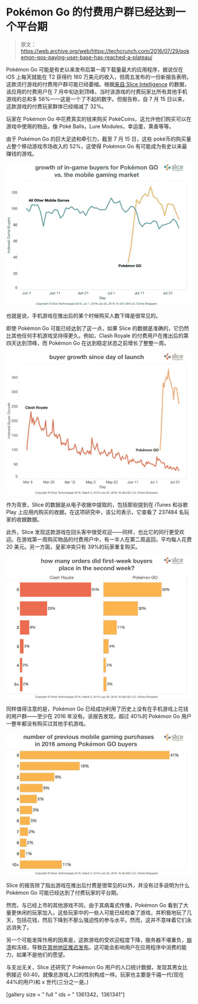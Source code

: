 # Pokémon Go 的付费用户群已经达到一个平台期 

> 原文：<https://web.archive.org/web/https://techcrunch.com/2016/07/29/pokemon-gos-paying-user-base-has-reached-a-plateau/>

Pokémon Go 可能是有史以来发布后第一周下载量最大的应用程序，据说仅在 iOS 上每天就能在 T2 获得约 160 万美元的收入，但周五发布的一份新报告表明，这款流行游戏的付费用户群可能已经萎缩。根据[来自 Slice Intelligence](https://web.archive.org/web/20221006173126/https://intelligence.slice.com/pokemon-go-caught-em/) 的数据，该应用的付费用户在 7 月中旬达到顶峰，当时该游戏的付费玩家比所有其他手机游戏的总和多 56%——这是一个了不起的数字。但报告称，自 7 月 15 日以来，这款游戏的付费玩家群体已经缩减了 32%。

玩家在 Pokémon Go 中花费真实的钱来购买 PokéCoins，这允许他们购买可以在游戏中使用的物品，像 Poké Balls，Lure Modules，幸运蛋，熏香等等。

由于 Pokémon Go 的巨大足迹和牵引力，截至 7 月 15 日，这些 poké币的购买量占整个移动游戏市场收入的 52%，这使得 Pokémon Go 有可能成为有史以来最赚钱的游戏。

![indexed_growth-1](img/42beeb53d38cbba562a78ed93641f6c0.png)

也就是说，手机游戏在推出后的某个时候购买人数下降是很常见的。

即使 Pokémon Go 可能已经达到了这一点，如果 Slice 的数据是准确的，它仍然比其他任何手机游戏坚持得更久。例如，Clash Royale 的付费用户在推出后的第四天达到顶峰，而 Pokémon Go 在达到稳定状态之前增长了整整一周。

![growth_poke_clash](img/ef6ce66001b6552cb34d7bb2a8841b32.png)

作为背景，Slice 的数据是从电子收据中提取的，包括那些提到在 iTunes 和谷歌 Play 上应用内购买的收据。在这项研究中，该公司表示，它查看了 237484 名玩家的收据数据。

此外，Slice 发现这款游戏在回头客中很受欢迎——同样，也比它的同行更受欢迎。在游戏第一周购买物品的付费用户中，有一半人在第二周返回，平均每人花费 20 美元。另一方面，皇家冲突只有 39%的玩家重复购买。

![orders_second_week](img/89d839ff059b616bc885f554e540c208.png)

同样值得注意的是，Pokémon Go 已经成功利用了历史上没有在手机游戏上花钱的用户群——至少在 2016 年没有。该报告发现，超过 40%的 Pokémon Go 用户一整年都没有购买过其他手机游戏。

![previous_purchases](img/be5339225b19c0ea6bf7a2ddca15c49c.png)

Slice 的报告除了指出游戏在推出后付费是很常见的以外，并没有过多说明为什么 Pokémon Go 可能已经达到了付费玩家的平台期。

然而，与已经上市的其他游戏不同，由于其病毒式传播，Pokémon Go 看到了大量更休闲的玩家加入。这些玩家中的一些人可能已经检查了游戏，并积极地玩了几天，包括花钱，然后下降到不那么强迫性的参与水平。然而，这并不意味着它们永远消失了。

另一个可能发挥作用的因素是，这款游戏的受欢迎程度下降，服务器不堪重负，[崩溃](https://web.archive.org/web/20221006173126/http://www.bustle.com/articles/174979-how-to-stop-pokemon-go-from-crashing-so-you-dont-lose-your-rare-pokemon)和冻结，导致[在其他地区推迟发布](https://web.archive.org/web/20221006173126/https://beta.techcrunch.com/2016/07/19/pokemon-go-launch-in-japan-postponed-after-email-leak/)。这可能会影响用户在应用程序中消费的能力，如果不是他们的愿望。

与支出无关，Slice 还研究了 Pokémon Go 用户的人口统计数据，发现其男女比例接近 60:40，就像总游戏人口的性别构成一样。玩家也主要是千禧一代(现在 44%的用户)和 x 世代(三分之一是。)

[gallery size = " full " ids = " 1361342，1361341"]